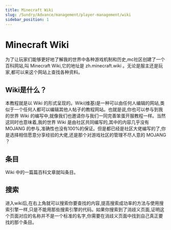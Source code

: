 ```yaml
---
title: Minecraft Wiki
slug: /Sundry/Advance/management/player-management/wiki
sidebar_position: 1
---
```


# Minecraft Wiki

为了让玩家们能够更好地了解我的世界中各种游戏机制和历史,mc社区创建了一个百科网站,叫 Minecraft Wiki,它的地址是 zh.minecraft.wiki 。无论是服主还是玩家,都可以来这个网站上查找各种资料。

## Wiki是什么？

本教程就是以 Wiki 的形式呈现的。Wiki(维基)是一种可以由任何人编辑的网站,类似于一个任何人都可以编辑其他人帖子的教程网站。也就是说,你也可以参与到我的世界 Wiki 的编写中,就像我们也邀请你与我们一同完善笨蛋开服教程一样。当然这同时也意味着,我的世界 Wiki 是由社区共同编写的,其中的内容几乎没有 MOJANG 的参与,准确性也没有100%的保证。但是都已经是社区大佬编写的了,你是选择相信愿意分享经验的大佬,还是那个对游戏社区的管理不尽人意的 MOJANG ？

## 条目

Wiki 中的一篇篇百科文章就叫条目。

## 搜索

进入wiki后,在右上角就可以搜索你要查找的内容,提高搜索成功率的方法与使用搜索引擎一样,只是不能用那些搜索引擎的代码。如果你搜索到了消歧义页面,证明这个页面对应的名称并不是一个标准的名字,你需要在消歧义页面中找到自己真正要找的那个条目。